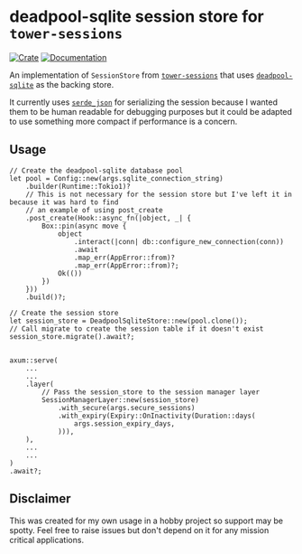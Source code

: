 # deadpool-sqlite session store for `tower-sessions`

[![Crate](https://img.shields.io/crates/v/tower-sessions-deadpool-sqlite-store.svg)](https://crates.io/crates/tower-sessions-deadpool-sqlite-store)
[![Documentation](https://docs.rs/tower-sessions-deadpool-sqlite-store/badge.svg)](https://docs.rs/tower-sessions-deadpool-sqlite-store)

An implementation of `SessionStore` from [`tower-sessions`](https://github.com/maxcountryman/tower-sessions) that uses [`deadpool-sqlite`](https://github.com/bikeshedder/deadpool) as the backing store.

It currently uses [`serde_json`](https://github.com/serde-rs/json) for serializing the session because I wanted them to be human readable for debugging purposes but it could be adapted to use something more compact if performance is a concern.

## Usage

```
// Create the deadpool-sqlite database pool 
let pool = Config::new(args.sqlite_connection_string)
    .builder(Runtime::Tokio1)?
    // This is not necessary for the session store but I've left it in because it was hard to find
    // an example of using post_create
    .post_create(Hook::async_fn(|object, _| {
        Box::pin(async move {
            object
                .interact(|conn| db::configure_new_connection(conn))
                .await
                .map_err(AppError::from)?
                .map_err(AppError::from)?;
            Ok(())
        })
    }))
    .build()?;

// Create the session store
let session_store = DeadpoolSqliteStore::new(pool.clone());
// Call migrate to create the session table if it doesn't exist
session_store.migrate().await?;


axum::serve(
    ...
    ...
    .layer(
        // Pass the session_store to the session manager layer
        SessionManagerLayer::new(session_store)
            .with_secure(args.secure_sessions)
            .with_expiry(Expiry::OnInactivity(Duration::days(
                args.session_expiry_days,
            ))),
    ),
    ...
    ...
)
.await?;
```

## Disclaimer

This was created for my own usage in a hobby project so support may be spotty. Feel free to raise issues but don't depend on
it for any mission critical applications.